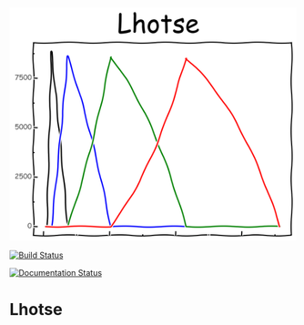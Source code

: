 ![image](lhotse.png)

[![Build Status](https://img.shields.io/endpoint.svg?url=https%3A%2F%2Factions-badge.atrox.dev%2Fpzelasko%2Flhotse%2Fbadge%3Fref%3Dmaster&style=flat)](https://actions-badge.atrox.dev/pzelasko/lhotse/goto?ref=master)

[![Documentation Status](https://readthedocs.org/projects/lhotse/badge/?version=latest)](https://lhotse.readthedocs.io/en/latest/?badge=latest)

# Lhotse

